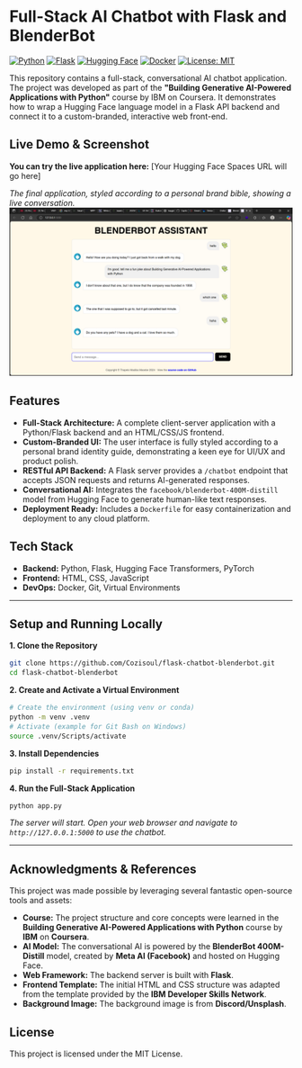 # Full-Stack AI Chatbot with Flask and BlenderBot

[![Python](https://img.shields.io/badge/Python-3.9%2B-blue.svg)](https://www.python.org/)
[![Flask](https://img.shields.io/badge/Flask-3.0-black.svg)](https://flask.palletsprojects.com/)
[![Hugging Face](https://img.shields.io/badge/%F0%9F%A4%97%20Hugging%20Face-Transformers-yellow.svg)](https://huggingface.co/docs/transformers/index)
[![Docker](https://img.shields.io/badge/Docker-Ready-blue.svg)](https://www.docker.com/)
[![License: MIT](https://img.shields.io/badge/License-MIT-green.svg)](https://opensource.org/licenses/MIT)

This repository contains a full-stack, conversational AI chatbot application. The project was developed as part of the **"Building Generative AI-Powered Applications with Python"** course by IBM on Coursera. It demonstrates how to wrap a Hugging Face language model in a Flask API backend and connect it to a custom-branded, interactive web front-end.

## Live Demo & Screenshot

**You can try the live application here:** [Your Hugging Face Spaces URL will go here]

*The final application, styled according to a personal brand bible, showing a live conversation.*
![Final Application Screenshot](./final-app-screenshot.png) <!-- TODO: Rename your screenshot and make sure this path is correct! -->

## Features

*   **Full-Stack Architecture:** A complete client-server application with a Python/Flask backend and an HTML/CSS/JS frontend.
*   **Custom-Branded UI:** The user interface is fully styled according to a personal brand identity guide, demonstrating a keen eye for UI/UX and product polish.
*   **RESTful API Backend:** A Flask server provides a `/chatbot` endpoint that accepts JSON requests and returns AI-generated responses.
*   **Conversational AI:** Integrates the `facebook/blenderbot-400M-distill` model from Hugging Face to generate human-like text responses.
*   **Deployment Ready:** Includes a `Dockerfile` for easy containerization and deployment to any cloud platform.

## Tech Stack

*   **Backend:** Python, Flask, Hugging Face Transformers, PyTorch
*   **Frontend:** HTML, CSS, JavaScript
*   **DevOps:** Docker, Git, Virtual Environments

---

## Setup and Running Locally

**1. Clone the Repository**
```bash
git clone https://github.com/Cozisoul/flask-chatbot-blenderbot.git
cd flask-chatbot-blenderbot
```

**2. Create and Activate a Virtual Environment**
```bash
# Create the environment (using venv or conda)
python -m venv .venv
# Activate (example for Git Bash on Windows)
source .venv/Scripts/activate
```

**3. Install Dependencies**
```bash
pip install -r requirements.txt
```

**4. Run the Full-Stack Application**
```bash
python app.py
```
*The server will start. Open your web browser and navigate to `http://127.0.0.1:5000` to use the chatbot.*

---

## Acknowledgments & References

This project was made possible by leveraging several fantastic open-source tools and assets:

*   **Course:** The project structure and core concepts were learned in the **Building Generative AI-Powered Applications with Python** course by **IBM** on **Coursera**.
*   **AI Model:** The conversational AI is powered by the **BlenderBot 400M-Distill** model, created by **Meta AI (Facebook)** and hosted on Hugging Face.
*   **Web Framework:** The backend server is built with **Flask**.
*   **Frontend Template:** The initial HTML and CSS structure was adapted from the template provided by the **IBM Developer Skills Network**.
*   **Background Image:** The background image is from **Discord/Unsplash**.

## License
This project is licensed under the MIT License.